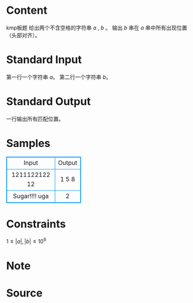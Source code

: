 
# Content

kmp板题
给出两个不含空格的字符串 $a$ , $b$ 。
输出 $b$ 串在 $a$ 串中所有出现位置（头部对齐）。

# Standard Input

第一行一个字符串 $a$。
第二行一个字符串 $b$。

# Standard Output

一行输出所有匹配位置。

# Samples

<style>
        table,table tr th, table tr td { border:1px solid #0094ff; }
        table { width: 200px; min-height: 25px; line-height: 25px; text-align: center; border-collapse: collapse;}   
    </style>
<table>
	<tr>
		<td>Input</td>
		<td>Output</td>
	</tr>
<tr><td>1211122122
12</td><td>1 5 8</td></tr><tr><td>Sugar!!!!
uga</td><td>2</td></tr></table>


# Constraints

$1\leq |a| , |b| \leq 10^6$

# Note



# Source


